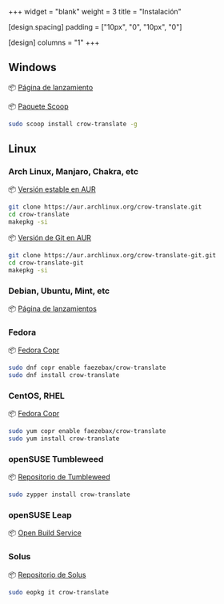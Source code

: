 +++
widget = "blank"
weight = 3
title = "Instalación"

[design.spacing]
  padding = ["10px", "0", "10px", "0"]
  
[design]
  columns = "1"
+++

## Windows

:package: [Página de lanzamiento](https://github.com/crow-translate/crow-translate/releases/latest)

:package: [Paquete Scoop](https://github.com/lukesampson/scoop-extras/blob/master/bucket/crow-translate.json)

```bash
sudo scoop install crow-translate -g
```

## Linux

### Arch Linux, Manjaro, Chakra, etc

:package: [Versión estable en AUR](https://aur.archlinux.org/packages/crow-translate)

```bash
git clone https://aur.archlinux.org/crow-translate.git
cd crow-translate
makepkg -si
```

:package: [Versión de Git en AUR](https://aur.archlinux.org/packages/crow-translate-git)

```bash
git clone https://aur.archlinux.org/crow-translate-git.git
cd crow-translate-git
makepkg -si
```

### Debian, Ubuntu, Mint, etc

:package: [Página de lanzamientos](https://github.com/crow-translate/crow-translate/releases/latest)

### Fedora

:package: [Fedora Copr](https://copr.fedorainfracloud.org/coprs/faezebax/crow-translate)

```bash
sudo dnf copr enable faezebax/crow-translate
sudo dnf install crow-translate
```

### CentOS, RHEL

:package: [Fedora Copr](https://copr.fedorainfracloud.org/coprs/faezebax/crow-translate)

```bash
sudo yum copr enable faezebax/crow-translate
sudo yum install crow-translate
```

### openSUSE Tumbleweed

:package: [Repositorio de Tumbleweed](https://software.opensuse.org/package/crow-translate)

```bash
sudo zypper install crow-translate
```

### openSUSE Leap

:package: [Open Build Service](https://software.opensuse.org/package/crow-translate)

### Solus

:package: [Repositorio de Solus](https://dev.getsol.us/source/crow-translate)

```bash
sudo eopkg it crow-translate
```
